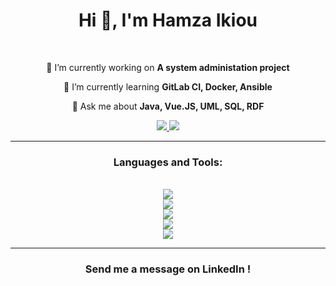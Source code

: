 <h1 align="center">Hi 👋, I'm Hamza Ikiou</h1>

<br>

<div align="center">

🔭 I’m currently working on **A system administation project**

🌱 I’m currently learning **GitLab CI, Docker, Ansible**

💬 Ask me about **Java, Vue.JS, UML, SQL, RDF**

</div>

<div align="center">
	<a href="mailto:ikiouhamza@gmail.com">
    	<img src="https://img.shields.io/badge/Gmail-333333?style=for-the-badge&logo=gmail&logoColor=red" target="_blank"/>
  	</a>
  	<a href="https://www.linkedin.com/in/hamza-ikiou-a26ab2130/">
    	<img src="https://img.shields.io/badge/LinkedIn-0077B5?style=for-the-badge&logo=linkedin&logoColor=white" target="_blank"/>
  	</a>
</div>

<hr>


<h3 align="center">Languages and Tools:</h3>

<br>

<div align="center">
	<img src="https://skillicons.dev/icons?i=java,javascript,typescript"/>
	<br>
    <img src="https://skillicons.dev/icons?i=vue,html,css,bootstrap"/>
    <br>
    <img src="https://skillicons.dev/icons?i=nodejs,express,postgresql,mongodb"/>
    <br>
    <img src="https://skillicons.dev/icons?i=idea,vscode,postman"/>
    <br>
    <img src="https://skillicons.dev/icons?i=heroku,linux,gitlab,github,git" />
</div>

<hr>

<h3 align="center">Send me a message on LinkedIn !</h3>
